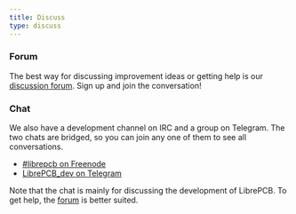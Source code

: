 ```yaml
---
title: Discuss
type: discuss
---
```


### Forum

The best way for discussing improvement ideas or getting help is our
[discussion forum](https://librepcb.discourse.group/). Sign up and join the
conversation!

### Chat

We also have a development channel on IRC and a group on Telegram. The two
chats are bridged, so you can join any one of them to see all conversations.

* [#librepcb on Freenode](https://webchat.freenode.net/?channels=#librepcb)
* [LibrePCB_dev on Telegram](https://telegram.me/LibrePCB_dev)

Note that the chat is mainly for discussing the development of LibrePCB. To get
help, the [forum](https://librepcb.discourse.group/) is better suited.
